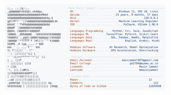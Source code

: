 <picture>
  <source srcset="https://raw.githubusercontent.com/mmazinjameel/mmazinjameel/main/dark_mode.svg?v=1753222252" media="(prefers-color-scheme: dark)">
  <img src="https://raw.githubusercontent.com/mmazinjameel/mmazinjameel/main/light_mode.svg?v=1753222252">
</picture>
